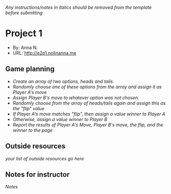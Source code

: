_Any instructions/notes in italics should be removed from the template before submitting_

# Project 1
+ By: Anna N.
+ URL: <http://e2p1.nolinanna.me>

## Game planning
+ _Create an array of two options, heads and tails._
+ _Randomly choose one of these options from the array and assign it as Player A's move_
+ _Assign Player B's move to whatever option was not chosen._
+ _Randomly choose from the array of heads/tails again and assign this as the "flip" value_
+ _If Player A's move matches "flip", then assign a value winner to Player A_
+ _Otherwise, assign a value winner to Player B_
+ _Report the results of Player A's Move, Player B's move, the flip, and the winner to the page_

## Outside resources
*your list of outside resources go here*

## Notes for instructor
*Notes*
